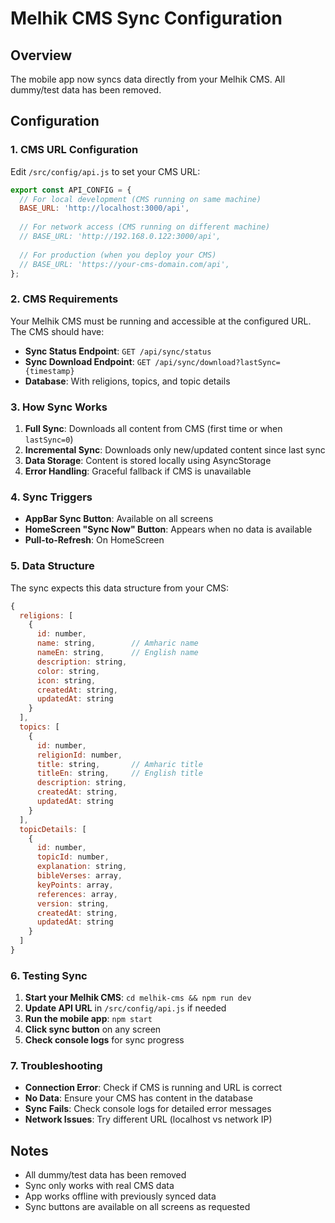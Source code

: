 # Melhik CMS Sync Configuration

## Overview
The mobile app now syncs data directly from your Melhik CMS. All dummy/test data has been removed.

## Configuration

### 1. CMS URL Configuration
Edit `/src/config/api.js` to set your CMS URL:

```javascript
export const API_CONFIG = {
  // For local development (CMS running on same machine)
  BASE_URL: 'http://localhost:3000/api',
  
  // For network access (CMS running on different machine)
  // BASE_URL: 'http://192.168.0.122:3000/api',
  
  // For production (when you deploy your CMS)
  // BASE_URL: 'https://your-cms-domain.com/api',
};
```

### 2. CMS Requirements
Your Melhik CMS must be running and accessible at the configured URL. The CMS should have:

- **Sync Status Endpoint**: `GET /api/sync/status`
- **Sync Download Endpoint**: `GET /api/sync/download?lastSync={timestamp}`
- **Database**: With religions, topics, and topic details

### 3. How Sync Works

1. **Full Sync**: Downloads all content from CMS (first time or when `lastSync=0`)
2. **Incremental Sync**: Downloads only new/updated content since last sync
3. **Data Storage**: Content is stored locally using AsyncStorage
4. **Error Handling**: Graceful fallback if CMS is unavailable

### 4. Sync Triggers

- **AppBar Sync Button**: Available on all screens
- **HomeScreen "Sync Now" Button**: Appears when no data is available
- **Pull-to-Refresh**: On HomeScreen

### 5. Data Structure

The sync expects this data structure from your CMS:

```javascript
{
  religions: [
    {
      id: number,
      name: string,        // Amharic name
      nameEn: string,      // English name
      description: string,
      color: string,
      icon: string,
      createdAt: string,
      updatedAt: string
    }
  ],
  topics: [
    {
      id: number,
      religionId: number,
      title: string,       // Amharic title
      titleEn: string,     // English title
      description: string,
      createdAt: string,
      updatedAt: string
    }
  ],
  topicDetails: [
    {
      id: number,
      topicId: number,
      explanation: string,
      bibleVerses: array,
      keyPoints: array,
      references: array,
      version: string,
      createdAt: string,
      updatedAt: string
    }
  ]
}
```

### 6. Testing Sync

1. **Start your Melhik CMS**: `cd melhik-cms && npm run dev`
2. **Update API URL** in `/src/config/api.js` if needed
3. **Run the mobile app**: `npm start`
4. **Click sync button** on any screen
5. **Check console logs** for sync progress

### 7. Troubleshooting

- **Connection Error**: Check if CMS is running and URL is correct
- **No Data**: Ensure your CMS has content in the database
- **Sync Fails**: Check console logs for detailed error messages
- **Network Issues**: Try different URL (localhost vs network IP)

## Notes

- All dummy/test data has been removed
- Sync only works with real CMS data
- App works offline with previously synced data
- Sync buttons are available on all screens as requested
